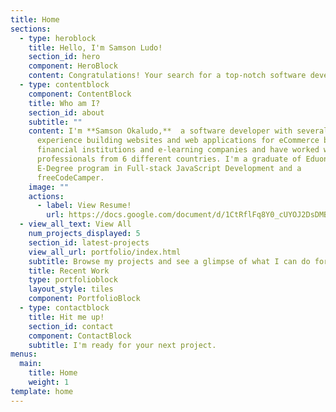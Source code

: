 ```yaml
---
title: Home
sections:
  - type: heroblock
    title: Hello, I'm Samson Ludo!
    section_id: hero
    component: HeroBlock
    content: Congratulations! Your search for a top-notch software developer just ended.
  - type: contentblock
    component: ContentBlock
    title: Who am I?
    section_id: about
    subtitle: ""
    content: I'm **Samson Okaludo,**  a software developer with several years of
      experience building websites and web applications for eCommerce business,
      financial institutions and e-learning companies and have worked with
      professionals from 6 different countries. I'm a graduate of Eduonix
      E-Degree program in Full-stack JavaScript Development and a
      freeCodeCamper.
    image: ""
    actions:
      - label: View Resume!
        url: https://docs.google.com/document/d/1CtRflFq8Y0_cUYOJ2DsDMBCPjXvbU8mnSWmuQcgV9Sk/edit?usp=sharing
  - view_all_text: View All
    num_projects_displayed: 5
    section_id: latest-projects
    view_all_url: portfolio/index.html
    subtitle: Browse my projects and see a glimpse of what I can do for you.
    title: Recent Work
    type: portfolioblock
    layout_style: tiles
    component: PortfolioBlock
  - type: contactblock
    title: Hit me up!
    section_id: contact
    component: ContactBlock
    subtitle: I'm ready for your next project.
menus:
  main:
    title: Home
    weight: 1
template: home
---
```

